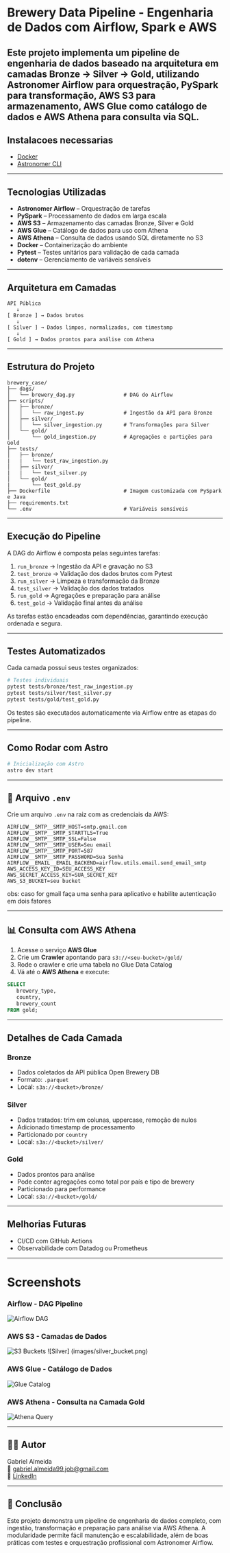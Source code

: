 # Brewery Data Pipeline - Engenharia de Dados com Airflow, Spark e AWS

Este projeto implementa um pipeline de engenharia de dados baseado na arquitetura em camadas **Bronze → Silver → Gold**, utilizando **Astronomer Airflow** para orquestração, **PySpark** para transformação, **AWS S3** para armazenamento, **AWS Glue** como catálogo de dados e **AWS Athena** para consulta via SQL.
---
## Instalacoes necessarias
- [Docker](https://www.docker.com/get-started/)
- [Astronomer CLI](https://docs.astronomer.io/astro/cli/install-cli)

---
## Tecnologias Utilizadas

- **Astronomer Airflow** – Orquestração de tarefas
- **PySpark** – Processamento de dados em larga escala
- **AWS S3** – Armazenamento das camadas Bronze, Silver e Gold
- **AWS Glue** – Catálogo de dados para uso com Athena
- **AWS Athena** – Consulta de dados usando SQL diretamente no S3
- **Docker** – Containerização do ambiente
- **Pytest** – Testes unitários para validação de cada camada
- **dotenv** – Gerenciamento de variáveis sensíveis

---

## Arquitetura em Camadas

```text
API Pública
   ↓
[ Bronze ] → Dados brutos
   ↓
[ Silver ] → Dados limpos, normalizados, com timestamp
   ↓
[ Gold ] → Dados prontos para análise com Athena
```

---

## Estrutura do Projeto

```
brewery_case/
├── dags/
│   └── brewery_dag.py                # DAG do Airflow
├── scripts/
│   ├── bronze/
│   │   └── raw_ingest.py             # Ingestão da API para Bronze
│   ├── silver/
│   │   └── silver_ingestion.py       # Transformações para Silver
│   └── gold/
│       └── gold_ingestion.py         # Agregações e partições para Gold
├── tests/
│   ├── bronze/
|   |   └── test_raw_ingestion.py
│   ├── silver/
|   |   └── test_silver.py
│   └── gold/
|       └── test_gold.py
├── Dockerfile                        # Imagem customizada com PySpark e Java
├── requirements.txt
└── .env                              # Variáveis sensíveis
```

---

## Execução do Pipeline

A DAG do Airflow é composta pelas seguintes tarefas:

1. `run_bronze` → Ingestão da API e gravação no S3
2. `test_bronze` → Validação dos dados brutos com Pytest
3. `run_silver` → Limpeza e transformação da Bronze
4. `test_silver` → Validação dos dados tratados
5. `run_gold` → Agregações e preparação para análise
6. `test_gold` → Validação final antes da análise

As tarefas estão encadeadas com dependências, garantindo execução ordenada e segura.

---

##  Testes Automatizados

Cada camada possui seus testes organizados:

```bash
# Testes individuais
pytest tests/bronze/test_raw_ingestion.py
pytest tests/silver/test_silver.py
pytest tests/gold/test_gold.py
```

Os testes são executados automaticamente via Airflow entre as etapas do pipeline.

---

##  Como Rodar com Astro

```bash
# Inicialização com Astro
astro dev start
```

---

## 🔐 Arquivo `.env`

Crie um arquivo `.env` na raiz com as credenciais da AWS:

```env
AIRFLOW__SMTP__SMTP_HOST=smtp.gmail.com
AIRFLOW__SMTP__SMTP_STARTTLS=True
AIRFLOW__SMTP__SMTP_SSL=False
AIRFLOW__SMTP__SMTP_USER=Seu email
AIRFLOW__SMTP__SMTP_PORT=587
AIRFLOW__SMTP__SMTP_PASSWORD=Sua Senha 
AIRFLOW__EMAIL__EMAIL_BACKEND=airflow.utils.email.send_email_smtp
AWS_ACCESS_KEY_ID=SEU_ACCESS_KEY
AWS_SECRET_ACCESS_KEY=SUA_SECRET_KEY
AWS_S3_BUCKET=seu bucket
```
obs: caso for gmail faça uma senha para aplicativo e habilite autenticação em dois fatores

---

## 📊 Consulta com AWS Athena

1. Acesse o serviço **AWS Glue**
2. Crie um **Crawler** apontando para `s3://<seu-bucket>/gold/`
3. Rode o crawler e crie uma tabela no Glue Data Catalog
4. Vá até o **AWS Athena** e execute:

```sql
SELECT
   brewery_type, 
   country, 
   brewery_count 
FROM gold;
```

---

## Detalhes de Cada Camada

###  Bronze
- Dados coletados da API pública Open Brewery DB
- Formato: `.parquet`
- Local: `s3a://<bucket>/bronze/`

###  Silver
- Dados tratados: trim em colunas, uppercase, remoção de nulos
- Adicionado timestamp de processamento
- Particionado por `country`
- Local: `s3a://<bucket>/silver/`

### Gold
- Dados prontos para análise
- Pode conter agregações como total por país e tipo de brewery
- Particionado para performance
- Local: `s3a://<bucket>/gold/`

---

## Melhorias Futuras

- CI/CD com GitHub Actions
- Observabilidade com Datadog ou Prometheus

---
# Screenshots

### Airflow - DAG Pipeline
![Airflow DAG](images/airflow_dag.png)

### AWS S3 - Camadas de Dados
![S3 Buckets](images/s3_buckets.png)
![Silver] (images/silver_bucket.png)

### AWS Glue - Catálogo de Dados
![Glue Catalog](images/glue_catalog.png)

### AWS Athena - Consulta na Camada Gold
![Athena Query](images/athena_query.png)

---
## 👨‍💻 Autor

Gabriel Almeida  
📧 gabriel.almeida99.job@gmail.com  
🔗 [LinkedIn](https://www.linkedin.com/in/gabriel-almeida-129343190/)

---

## 🏁 Conclusão

Este projeto demonstra um pipeline de engenharia de dados completo, com ingestão, transformação e preparação para análise via AWS Athena. A modularidade permite fácil manutenção e escalabilidade, além de boas práticas com testes e orquestração profissional com Astronomer Airflow.